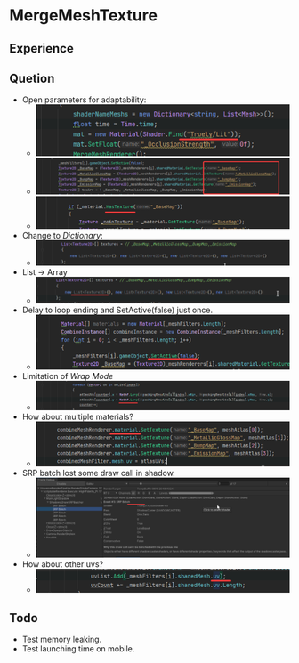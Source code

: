 # MergeMeshTexture
## Experience

## Quetion
* Open parameters for adaptability:
    * ![](vx_images/33921610227543.png)
    * ![](vx_images/235871810247709.png)
    * ![Example](vx_images/340442311249354.png)
* Change to *Dictionary*:
    * ![](vx_images/332582110240378.png)
* List -> Array
    * ![](vx_images/159072710236933.png)
* Delay to loop ending and SetActive(false) just once.
    * ![](vx_images/274192910232687.png)
* Limitation of *Wrap Mode*
    * ![](vx_images/152343610250567.png)
* How about multiple materials?
    * ![](vx_images/541393710248171.png)
* SRP batch lost some draw call in shadow.
    * ![](vx_images/148611211245673.png)
* How about other uvs?
    * ![](vx_images/465421611226914.png)
 
## Todo
* Test memory leaking.
* Test launching time on mobile.
